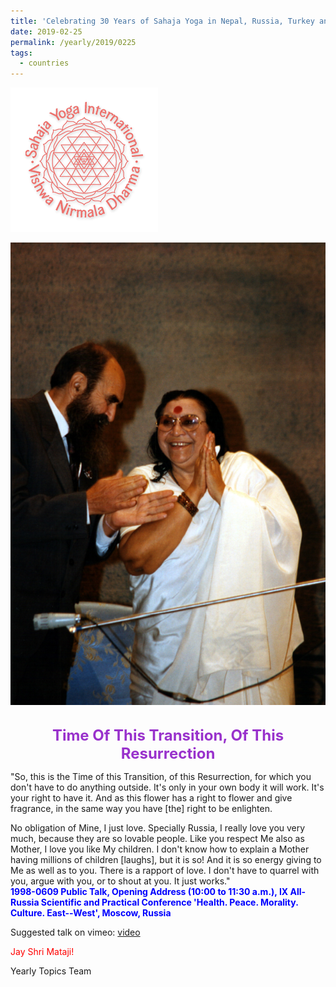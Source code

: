 ```yaml
---
title: 'Celebrating 30 Years of Sahaja Yoga in Nepal, Russia, Turkey and Ukraine, Post 6'
date: 2019-02-25
permalink: /yearly/2019/0225
tags:
  - countries
---
```


![PICTURE 9](/images/image9.png)

<div style="text-align: center"><img src="/images/image19.png" /></div>

<br>
<p style="color:DarkOrchid; text-align:center">
<font size="+2"><b>Time Of This Transition, Of This Resurrection</b><br></font>
</p>

<p>
"So, this is the Time of this Transition, of this Resurrection, for which you don't have to do anything outside. It's only in your own body it will work. It's your right to have it. And as this flower has a right to flower and give fragrance, in the same way you have [the] right to be enlighten. 

No obligation of Mine, I just love. Specially Russia, I really love you very much, because they are so lovable people. Like you respect Me also as Mother, I love you like My children. I don't know how to explain a Mother having millions of children [laughs], but it is so! And it is so energy giving to Me as well as to you. There is a rapport of love. I don't have to quarrel with you, argue with you, or to shout at you. It just works."<br>
<font color="blue"><b>1998-0609 Public Talk, Opening Address (10:00 to 11:30 a.m.), IX All-Russia Scientific and Practical Conference 'Health. Peace. Morality. Culture. East--West', Moscow, Russia</b></font><br>
</p>

Suggested talk on vimeo: <a href="https://vimeo.com/88512548"> video</a>

<p style="color:red;">Jay Shri Mataji!<br></p>

Yearly Topics Team